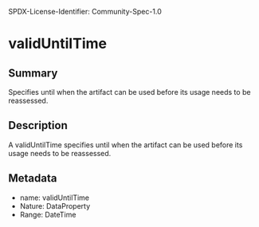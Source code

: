 SPDX-License-Identifier: Community-Spec-1.0

# validUntilTime

## Summary

Specifies until when the artifact can be used before its usage needs to be reassessed.

## Description

A validUntilTime specifies until when the artifact can be used before its usage needs to be reassessed.

## Metadata

- name: validUntilTime
- Nature: DataProperty
- Range: DateTime
